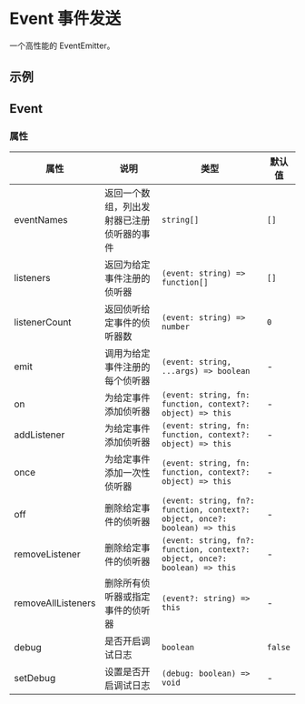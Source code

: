 # Event 事件发送

一个高性能的 EventEmitter。

## 示例

<code src="./demos/demo1.tsx"></code>

## Event

### 属性

| 属性               | 说明                                       | 类型                                                                       | 默认值  |
| ------------------ | ------------------------------------------ | -------------------------------------------------------------------------- | ------- |
| eventNames         | 返回一个数组，列出发射器已注册侦听器的事件 | `string[]`                                                                 | `[]`    |
| listeners          | 返回为给定事件注册的侦听器                 | `(event: string) => function[]`                                            | `[]`    |
| listenerCount      | 返回侦听给定事件的侦听器数                 | `(event: string) => number`                                                | `0`     |
| emit               | 调用为给定事件注册的每个侦听器             | `(event: string, ...args) => boolean`                                      | -       |
| on                 | 为给定事件添加侦听器                       | `(event: string, fn: function, context?: object) => this`                  | -       |
| addListener        | 为给定事件添加侦听器                       | `(event: string, fn: function, context?: object) => this`                  | -       |
| once               | 为给定事件添加一次性侦听器                 | `(event: string, fn: function, context?: object) => this`                  | -       |
| off                | 删除给定事件的侦听器                       | `(event: string, fn?: function, context?: object, once?: boolean) => this` | -       |
| removeListener     | 删除给定事件的侦听器                       | `(event: string, fn?: function, context?: object, once?: boolean) => this` | -       |
| removeAllListeners | 删除所有侦听器或指定事件的侦听器           | `(event?: string) => this`                                                 | -       |
| debug              | 是否开启调试日志                           | `boolean`                                                                  | `false` |
| setDebug           | 设置是否开启调试日志                       | `(debug: boolean) => void`                                                 | -       |
